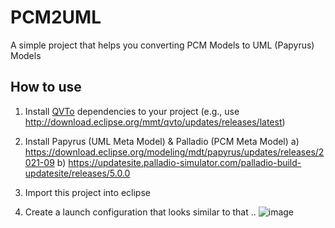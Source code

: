 # PCM2UML
A simple project that helps you converting PCM Models to UML (Papyrus) Models

## How to use
1. Install [QVTo](https://www.eclipse.org/mmt/downloads/?project=qvto) dependencies to your project (e.g., use http://download.eclipse.org/mmt/qvto/updates/releases/latest)
2. Install Papyrus (UML Meta Model) & Palladio (PCM Meta Model)
  a) https://download.eclipse.org/modeling/mdt/papyrus/updates/releases/2021-09
  b) https://updatesite.palladio-simulator.com/palladio-build-updatesite/releases/5.0.0
  
3. Import this project into eclipse
4. Create a launch configuration that looks similar to that ..
![image](https://user-images.githubusercontent.com/22198798/139250157-0f3ad244-744e-43d2-b5ca-0151bf63b7c0.png)
